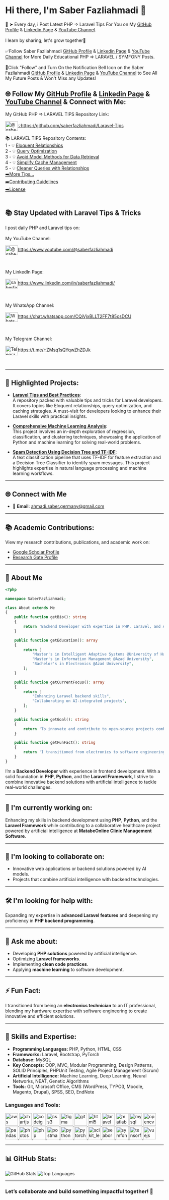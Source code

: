 # Hi there, I'm Saber Fazliahmadi 👋

🔰 ➤ Every day, i Post Latest PHP => Laravel Tips For You on My <a href="https://github.com/saberfazliahmadi" target="blank">GitHub Profile</a> & <a href="https://linkedin.com/in/saberfazliahmadi/" target="blank">Linkedin Page</a> & <a href="https://www.youtube.com/@saberfazliahmadi" target="blank">YouTube Channel</a>.
</br>
</br>
I learn by sharing; let's grow together🤝
</br>
</br>
✅Follow Saber Fazliahmadi <a href="https://github.com/saberfazliahmadi" target="blank">GitHub Profile</a> & <a href="https://linkedin.com/in/saberfazliahmadi/" target="blank">Linkedin Page</a> & <a href="https://www.youtube.com/@saberfazliahmadi" target="blank">YouTube Channel</a> for More Daily Educational PHP => LARAVEL / SYMFONY Posts.
</br>
</br>
🔔Click "Follow" and Turn On the Notification Bell Icon on the Saber Fazliahmadi <a href="https://github.com/saberfazliahmadi" target="blank">GitHub Profile</a> & <a href="https://linkedin.com/in/saberfazliahmadi/" target="blank">Linkedin Page</a> & <a href="https://www.youtube.com/@saberfazliahmadi" target="blank">YouTube Channel</a> to See All My Future Posts & Won't Miss any Updates!
</br>

## 🌐 Follow My <a href="https://github.com/saberfazliahmadi" target="blank">GitHub Profile</a> & <a href="https://linkedin.com/in/saberfazliahmadi/" target="blank">Linkedin Page</a> & <a href="https://www.youtube.com/@saberfazliahmadi" target="blank">YouTube Channel</a> & Connect with Me:
My GitHub PHP => LARAVEL TIPS Repository Link:
</br>
<p align="left">
  <a href="https://github.com/saberfazliahmadi/Laravel-Tips" target="blank"><img align="center" src="https://raw.githubusercontent.com/rahuldkjain/github-profile-readme-generator/master/src/images/icons/Social/github.svg" alt="@saberfazliahmadi" height="30" width="40" />💡https://github.com/saberfazliahmadi/Laravel-Tips</a>
</p>
📚 LARAVEL TIPS Repository Contents:
</br>
1 - 💡 <a href="https://github.com/saberfazliahmadi/Laravel-Tips/blob/main/tips/001-eloquent-relationships.md" >Eloquent Relationships</a>  
</br>
2 - 💡 <a href="https://github.com/saberfazliahmadi/Laravel-Tips/blob/main/tips/002-query-optimization.md" >Query Optimization</a>
</br>
3 - 💡 <a href="https://github.com/saberfazliahmadi/Laravel-Tips/blob/main/tips/003-dont-use-model-methods-for-retrieving-data.md" >Avoid Model Methods for Data Retrieval</a>
</br>
4 - 💡 <a href="https://github.com/saberfazliahmadi/Laravel-Tips/blob/main/tips/004-use-optimize-clear-command.md" >Simplify Cache Management</a>  
</br>
5 - 💡 <a href="https://github.com/saberfazliahmadi/Laravel-Tips/blob/main/tips/005-querying-with-relationships.md" >Cleaner Queries with Relationships</a>
</br>
<a href="https://github.com/saberfazliahmadi/Laravel-Tips" >➡️More Tips...</a>
</br>
<a href="https://github.com/saberfazliahmadi/Laravel-Tips/blob/main/CONTRIBUTING.md" >➡️Contributing Guidelines</a>
</br>
<a href="https://github.com/saberfazliahmadi/Laravel-Tips/blob/main/LICENSE" >➡️License</a>
</br>
</br>

## 📚 Stay Updated with Laravel Tips & Tricks
I post daily PHP and Laravel tips on: 
</br>
</br>
My YouTube Channel:
</br>
<p align="left">
<a href="https://www.youtube.com/@saberfazliahmadi" target="blank"><img align="center" src="https://raw.githubusercontent.com/rahuldkjain/github-profile-readme-generator/master/src/images/icons/Social/youtube.svg" alt="@saberfazliahmadi" height="30" width="40" />https://www.youtube.com/@saberfazliahmadi</a>
</p>
</br>

My LinkedIn Page:
</br>
<p align="left">
  <a href="https://linkedin.com/in/saberfazliahmadi/" target="blank"><img align="center" src="https://raw.githubusercontent.com/rahuldkjain/github-profile-readme-generator/master/src/images/icons/Social/linked-in-alt.svg" alt="saberfazliahmadi/" height="30" width="40" />https://www.linkedin.com/in/saberfazliahmadi/</a>
</p>
</br>

My WhatsApp Channel:
</br>
<p align="left">
  <a href="https://chat.whatsapp.com/CQiVjxBLLT2FF7t85csDCU" target="blank"><img align="center" src="https://upload.wikimedia.org/wikipedia/commons/6/6b/WhatsApp.svg" alt="WhatsApp Channel" height="30" width="40" />https://chat.whatsapp.com/CQiVjxBLLT2FF7t85csDCU</a>
</p>
</br>

My Telegram Channel:
</br>
<p align="left">
  <a href="https://t.me/+ZMsq1sQYqwZhZDJk" target="blank"><img align="center" src="https://upload.wikimedia.org/wikipedia/commons/8/82/Telegram_logo.svg" alt="Telegram Channel" height="30" width="40" />https://t.me/+ZMsq1sQYqwZhZDJk</a>
</p>
</br>


---

## 🌟 Highlighted Projects:

- **[Laravel Tips and Best Practices](https://github.com/saberfazliahmadi/Laravel-Tips)**:  
  A repository packed with valuable tips and tricks for Laravel developers. It covers topics like Eloquent relationships, query optimization, and caching strategies. A must-visit for developers looking to enhance their Laravel skills with practical insights.

- **[Comprehensive Machine Learning Analysis](https://github.com/saberfazliahmadi/ML_Analysis_Regression_Classification_Clustering)**:  
  This project involves an in-depth exploration of regression, classification, and clustering techniques, showcasing the application of Python and machine learning for solving real-world problems.

- **[Spam Detection Using Decision Tree and TF-IDF](https://github.com/saberfazliahmadi/spam-detection-tfidf)**:  
  A text classification pipeline that uses TF-IDF for feature extraction and a Decision Tree Classifier to identify spam messages. This project highlights expertise in natural language processing and machine learning workflows.

---

## 🌐 Connect with Me  
- 📧 **Email**: [ahmadi.saber.germany@gmail.com](mailto:ahmadi.saber.germany@gmail.com)
---

## 📚 Academic Contributions:
 View my research contributions, publications, and academic work on:
  - [Google Scholar Profile](https://scholar.google.com/citations?user=iWYg-9kAAAAJ&hl=en)
  - [Research Gate Profile](https://www.researchgate.net/profile/Saber-Fazliahmadi)
---

## 💼 About Me
```php
<?php

namespace SaberFazliahmadi;

class About extends Me
{
    public function getBio(): string
    {
        return 'Backend Developer with expertise in PHP, Laravel, and AI-powered applications.';
    }

    public function getEducation(): array
    {
        return [
            "Master's in Intelligent Adaptive Systems @University of Hamburg",
            "Master's in Information Management @Azad University",
            "Bachelor's in Electronics @Azad University",
        ];
    }

    public function getCurrentFocus(): array
    {
        return [
            "Enhancing Laravel backend skills",
            "Collaborating on AI-integrated projects",
        ];
    }

    public function getGoal(): string
    {
        return 'To innovate and contribute to open-source projects combining backend tech with AI.';
    }

    public function getFunFact(): string
    {
        return 'I transitioned from electronics to software engineering, blending hardware and software expertise.';
    }
}

```

I’m a **Backend Developer** with experience in frontend development. With a solid foundation in **PHP**, **Python**, and the **Laravel Framework**, I strive to combine innovative backend solutions with artificial intelligence to tackle real-world challenges.

---

## 💼 I'm currently working on:
Enhancing my skills in backend development using **PHP**, **Python**, and the **Laravel Framework** while contributing to a collaborative healthcare project powered by artificial intelligence at **MatabeOnline Clinic Management Software**.

---

## 🤝 I'm looking to collaborate on:
- Innovative web applications or backend solutions powered by AI models.
- Projects that combine artificial intelligence with backend technologies.

---

## 🛠️ I'm looking for help with:
Expanding my expertise in **advanced Laravel features** and deepening my proficiency in **PHP backend programming**.

---

## 💬 Ask me about:
- Developing **PHP solutions** powered by artificial intelligence.
- Optimizing **Laravel frameworks**.
- Implementing **clean code practices**.
- Applying **machine learning** to software development.

---

## ⚡ Fun Fact:
I transitioned from being an **electronics technician** to an IT professional, blending my hardware expertise with software engineering to create innovative and efficient solutions.

---

## 🚀 Skills and Expertise:
- **Programming Languages:** PHP, Python, HTML, CSS
- **Frameworks:** Laravel, Bootstrap, PyTorch
- **Database:** MySQL
- **Key Concepts:** OOP, MVC, Modular Programming, Design Patterns, SOLID Principles, PHPUnit Testing, Agile Project Management (Scrum)
- **Artificial Intelligence:** Machine Learning, Deep Learning, Neural Networks, NEAT, Genetic Algorithms
- **Tools:** Git, Microsoft Office, CMS (WordPress, TYPO3, Moodle, Magento, Drupal), SPSS, SEO, EndNote

<h3 align="left">Languages and Tools:</h3>
<p align="left"> <a href="https://aws.amazon.com" target="_blank" rel="noreferrer"> <img src="https://raw.githubusercontent.com/devicons/devicon/master/icons/amazonwebservices/amazonwebservices-original-wordmark.svg" alt="aws" width="40" height="40"/> </a> <a href="https://www.chartjs.org" target="_blank" rel="noreferrer"> <img src="https://www.chartjs.org/media/logo-title.svg" alt="chartjs" width="40" height="40"/> </a> <a href="https://codeigniter.com" target="_blank" rel="noreferrer"> <img src="https://cdn.worldvectorlogo.com/logos/codeigniter.svg" alt="codeigniter" width="40" height="40"/> </a> <a href="https://www.w3schools.com/css/" target="_blank" rel="noreferrer"> <img src="https://raw.githubusercontent.com/devicons/devicon/master/icons/css3/css3-original-wordmark.svg" alt="css3" width="40" height="40"/> </a> <a href="https://www.figma.com/" target="_blank" rel="noreferrer"> <img src="https://www.vectorlogo.zone/logos/figma/figma-icon.svg" alt="figma" width="40" height="40"/> </a> <a href="https://git-scm.com/" target="_blank" rel="noreferrer"> <img src="https://www.vectorlogo.zone/logos/git-scm/git-scm-icon.svg" alt="git" width="40" height="40"/> </a> <a href="https://www.w3.org/html/" target="_blank" rel="noreferrer"> <img src="https://raw.githubusercontent.com/devicons/devicon/master/icons/html5/html5-original-wordmark.svg" alt="html5" width="40" height="40"/> </a> <a href="https://laravel.com/" target="_blank" rel="noreferrer"> <img src="https://raw.githubusercontent.com/github/explore/80688e429a7d4ef2fca1e82350fe8e3517d3494d/topics/laravel/laravel.png" alt="laravel" width="40" height="40"/> </a> <a href="https://www.mathworks.com/" target="_blank" rel="noreferrer"> <img src="https://upload.wikimedia.org/wikipedia/commons/2/21/Matlab_Logo.png" alt="matlab" width="40" height="40"/> </a> <a href="https://www.mysql.com/" target="_blank" rel="noreferrer"> <img src="https://raw.githubusercontent.com/devicons/devicon/master/icons/mysql/mysql-original-wordmark.svg" alt="mysql" width="40" height="40"/> </a> <a href="https://opencv.org/" target="_blank" rel="noreferrer"> <img src="https://www.vectorlogo.zone/logos/opencv/opencv-icon.svg" alt="opencv" width="40" height="40"/> </a> <a href="https://pandas.pydata.org/" target="_blank" rel="noreferrer"> <img src="https://raw.githubusercontent.com/devicons/devicon/2ae2a900d2f041da66e950e4d48052658d850630/icons/pandas/pandas-original.svg" alt="pandas" width="40" height="40"/> </a> <a href="https://www.photoshop.com/en" target="_blank" rel="noreferrer"> <img src="https://raw.githubusercontent.com/devicons/devicon/master/icons/photoshop/photoshop-line.svg" alt="photoshop" width="40" height="40"/> </a> <a href="https://www.php.net" target="_blank" rel="noreferrer"> <img src="https://raw.githubusercontent.com/devicons/devicon/master/icons/php/php-original.svg" alt="php" width="40" height="40"/> </a> <a href="https://postman.com" target="_blank" rel="noreferrer"> <img src="https://www.vectorlogo.zone/logos/getpostman/getpostman-icon.svg" alt="postman" width="40" height="40"/> </a> <a href="https://www.python.org" target="_blank" rel="noreferrer"> <img src="https://raw.githubusercontent.com/devicons/devicon/master/icons/python/python-original.svg" alt="python" width="40" height="40"/> </a> <a href="https://pytorch.org/" target="_blank" rel="noreferrer"> <img src="https://www.vectorlogo.zone/logos/pytorch/pytorch-icon.svg" alt="pytorch" width="40" height="40"/> </a> <a href="https://scikit-learn.org/" target="_blank" rel="noreferrer"> <img src="https://upload.wikimedia.org/wikipedia/commons/0/05/Scikit_learn_logo_small.svg" alt="scikit_learn" width="40" height="40"/> </a> <a href="https://seaborn.pydata.org/" target="_blank" rel="noreferrer"> <img src="https://seaborn.pydata.org/_images/logo-mark-lightbg.svg" alt="seaborn" width="40" height="40"/> </a> <a href="https://symfony.com" target="_blank" rel="noreferrer"> <img src="https://symfony.com/logos/symfony_black_03.svg" alt="symfony" width="40" height="40"/> </a> <a href="https://www.tensorflow.org" target="_blank" rel="noreferrer"> <img src="https://www.vectorlogo.zone/logos/tensorflow/tensorflow-icon.svg" alt="tensorflow" width="40" height="40"/> </a> <a href="https://vuejs.org/" target="_blank" rel="noreferrer"> <img src="https://raw.githubusercontent.com/devicons/devicon/master/icons/vuejs/vuejs-original-wordmark.svg" alt="vuejs" width="40" height="40"/> </a> </p>

---


## 📊 GitHub Stats:
![GitHub Stats](https://github-readme-stats.vercel.app/api?username=saberfazliahmadi&show_icons=true&theme=radical)
![Top Languages](https://github-readme-stats.vercel.app/api/top-langs/?username=saberfazliahmadi&layout=compact&theme=radical)


---


### Let’s collaborate and build something impactful together! 🚀
